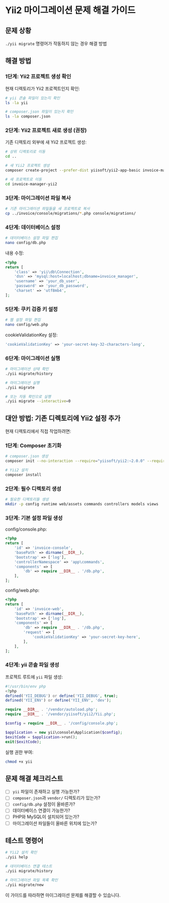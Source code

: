 # Yii2 마이그레이션 문제 해결 가이드

## 문제 상황
`./yii migrate` 명령어가 작동하지 않는 경우 해결 방법

## 해결 방법

### 1단계: Yii2 프로젝트 생성 확인

현재 디렉토리가 Yii2 프로젝트인지 확인:

```bash
# yii 콘솔 파일이 있는지 확인
ls -la yii

# composer.json 파일이 있는지 확인
ls -la composer.json
```

### 2단계: Yii2 프로젝트 새로 생성 (권장)

기존 디렉토리 외부에 새 Yii2 프로젝트 생성:

```bash
# 상위 디렉토리로 이동
cd ..

# 새 Yii2 프로젝트 생성
composer create-project --prefer-dist yiisoft/yii2-app-basic invoice-manager-yii2

# 새 프로젝트로 이동
cd invoice-manager-yii2
```

### 3단계: 마이그레이션 파일 복사

```bash
# 기존 마이그레이션 파일들을 새 프로젝트로 복사
cp ../invoice/console/migrations/*.php console/migrations/
```

### 4단계: 데이터베이스 설정

```bash
# 데이터베이스 설정 파일 편집
nano config/db.php
```

내용 수정:
```php
<?php
return [
    'class' => 'yii\db\Connection',
    'dsn' => 'mysql:host=localhost;dbname=invoice_manager',
    'username' => 'your_db_user',
    'password' => 'your_db_password',
    'charset' => 'utf8mb4',
];
```

### 5단계: 쿠키 검증 키 설정

```bash
# 웹 설정 파일 편집
nano config/web.php
```

cookieValidationKey 설정:
```php
'cookieValidationKey' => 'your-secret-key-32-characters-long',
```

### 6단계: 마이그레이션 실행

```bash
# 마이그레이션 상태 확인
./yii migrate/history

# 마이그레이션 실행
./yii migrate

# 또는 자동 확인으로 실행
./yii migrate --interactive=0
```

## 대안 방법: 기존 디렉토리에 Yii2 설정 추가

현재 디렉토리에서 직접 작업하려면:

### 1단계: Composer 초기화

```bash
# composer.json 생성
composer init --no-interaction --require="yiisoft/yii2:~2.0.0" --require="yiisoft/yii2-app-basic:~2.0.0"

# Yii2 설치
composer install
```

### 2단계: 필수 디렉토리 생성

```bash
# 필요한 디렉토리들 생성
mkdir -p config runtime web/assets commands controllers models views
```

### 3단계: 기본 설정 파일 생성

config/console.php:
```php
<?php
return [
    'id' => 'invoice-console',
    'basePath' => dirname(__DIR__),
    'bootstrap' => ['log'],
    'controllerNamespace' => 'app\commands',
    'components' => [
        'db' => require __DIR__ . '/db.php',
    ],
];
```

config/web.php:
```php
<?php
return [
    'id' => 'invoice-web',
    'basePath' => dirname(__DIR__),
    'bootstrap' => ['log'],
    'components' => [
        'db' => require __DIR__ . '/db.php',
        'request' => [
            'cookieValidationKey' => 'your-secret-key-here',
        ],
    ],
];
```

### 4단계: yii 콘솔 파일 생성

프로젝트 루트에 `yii` 파일 생성:
```php
#!/usr/bin/env php
<?php
defined('YII_DEBUG') or define('YII_DEBUG', true);
defined('YII_ENV') or define('YII_ENV', 'dev');

require __DIR__ . '/vendor/autoload.php';
require __DIR__ . '/vendor/yiisoft/yii2/Yii.php';

$config = require __DIR__ . '/config/console.php';

$application = new yii\console\Application($config);
$exitCode = $application->run();
exit($exitCode);
```

실행 권한 부여:
```bash
chmod +x yii
```

## 문제 해결 체크리스트

- [ ] `yii` 파일이 존재하고 실행 가능한가?
- [ ] `composer.json`과 `vendor/` 디렉토리가 있는가?
- [ ] `config/db.php` 설정이 올바른가?
- [ ] 데이터베이스 연결이 가능한가?
- [ ] PHP와 MySQL이 설치되어 있는가?
- [ ] 마이그레이션 파일들이 올바른 위치에 있는가?

## 테스트 명령어

```bash
# Yii2 설치 확인
./yii help

# 데이터베이스 연결 테스트
./yii migrate/history

# 마이그레이션 파일 목록 확인
./yii migrate/new
```

이 가이드를 따라하면 마이그레이션 문제를 해결할 수 있습니다.